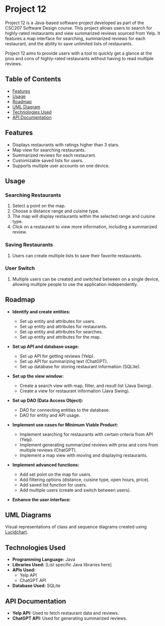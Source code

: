 # Project 12

Project 12 is a Java-based software project developed as part of the CSC207 Software Design course. This project allows users to search for highly-rated restaurants and view summarized reviews sourced from Yelp. It features a map interface for searching, summarized reviews for each restaurant, and the ability to save unlimited lists of restaurants.

Project 12 aims to provide users with a tool to quickly get a glance at the pros and cons of highly-rated restaurants without having to read multiple reviews.

## Table of Contents
- [Features](#features)
- [Usage](#usage)
- [Roadmap](#roadmap)
- [UML Diagram](#uml-diagram)
- [Technologies Used](#technologies-used)
- [API Documentation](#api-documentation)

## Features
- Displays restaurants with ratings higher than 3 stars.
- Map view for searching restaurants.
- Summarized reviews for each restaurant.
- Customizable saved lists for users.
- Supports multiple user accounts on one device.

## Usage
### Searching Restaurants
1. Select a point on the map.
2. Choose a distance range and cuisine type.
3. The map will display restaurants within the selected range and cuisine type.
4. Click on a restaurant to view more information, including a summarized review.

### Saving Restaurants
1. Users can create multiple lists to save their favorite restaurants.

### User Switch
1. Multiple users can be created and switched between on a single device, allowing multiple people to use the application independently.

## Roadmap
- **Identify and create entities:**
    - Set up entity and attributes for users.
    - Set up entity and attributes for restaurants.
    - Set up entity and attributes for searches.
    - Set up entity and attributes for the map.

- **Set up API and database usage:**
    - Set up API for getting reviews (Yelp).
    - Set up API for summarizing text (ChatGPT).
    - Set up database for storing restaurant information (SQLite).

- **Set up the view window:**
    - Create a search view with map, filter, and result list (Java Swing).
    - Create a view for restaurant information (Java Swing).

- **Set up DAO (Data Access Object):**
    - DAO for connecting entities to the database.
    - DAO for entity and API usage.

- **Implement use cases for Minimum Viable Product:**
    - Implement searching for restaurants with certain criteria from API (Yelp).
    - Implement generating summarized reviews with pros and cons from multiple reviews (ChatGPT).
    - Implement a map view with moving and displaying restaurants.

- **Implement advanced functions:**
    - Add set point on the map for users.
    - Add filtering options (distance, cuisine type, open hours, price).
    - Add saved list function for users.
    - Add multiple users (create and switch between users).

- **Enhance the user interface:**

## UML Diagrams
Visual representations of class and sequence diagrams created using [Lucidchart](https://lucid.app/lucidchart/a25d3238-67e7-49fb-b829-9c842485de22/edit?invitationId=inv_403f0f3f-3919-487a-9133-a82ce071034f).

## Technologies Used
- **Programming Language:** Java
- **Libraries Used:** [List specific Java libraries here]
- **APIs Used:**
    - Yelp API
    - ChatGPT API
- **Database Used:** SQLite

## API Documentation
- **Yelp API:** Used to fetch restaurant data and reviews.
- **ChatGPT API:** Used for generating summarized reviews.

